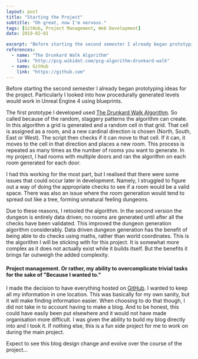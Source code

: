 ```yaml
---
layout: post
title: "Starting the Project"
subtitle: "Oh great, now I'm nervous."
tags: [GitHub, Project Management, Web Development]
date: 2019-02-01

excerpt: "Before starting the second semester I already began prototyping ideas for the project. Particularly I looked into how procedurally generated levels would work in Unreal Engine 4 using blueprints."
references:
  - name: "The Drunkard Walk Algorithm"
    link: "http://pcg.wikidot.com/pcg-algorithm:drunkard-walk"
  - name: GitHub
    link: "https://github.com"
---
```


Before starting the second semester I already began prototyping ideas for the project. Particularly I looked into how procedurally generated levels would work in Unreal Engine 4 using blueprints.

The first prototype I developed used <a href="http://pcg.wikidot.com/pcg-algorithm:drunkard-walk">The Drunkard Walk Algorithm</a>. So called because of the random, staggery patterns the algorithm can create.
In this algorithm a grid is generated and a random cell in that grid. That cell is assigned as a room, and a new cardinal direction is chosen (North, South, East or West). The script then checks if it can move to that cell. If it can, it moves to the cell in that direction and places a new room. This process is repeated as many times as the number of rooms you want to generate. In my project, I had rooms with multiple doors and ran the algorithm on each room generated for each door.

I had this working for the most part, but I realised that there were some issues that could occur later in development. Namely, I struggled to figure out a way of doing the appropriate checks to see if a room would be a valid space. There was also an issue where the room generation would tend to spread out like a tree, forming unnatural feeling dungeons.

Due to these reasons, I retooled the algorithm. In the second version the dungeon is entirely data driven; no rooms are generated until after all the checks have been validated. This improved the dungeon generation algorithm considerably. Data driven dungeon generation has the benefit of being able to do checks using maths, rather than world coordinates. This is the algorithm I will be sticking with for this project. It is somewhat more complex as it does not actually exist while it builds itself. But the benefits it brings far outweigh the added complexity.

#### Project management. Or rather, my ability to overcomplicate trivial tasks for the sake of "Because I wanted to."

I made the decision to have everything hosted on <a href="https://github.com">GitHub</a>. I wanted to keep all my information in one location. This was basically for my own sanity, but it will make finding information easier. When choosing to do that though, I did not take in to account having to make a blog. And to be honest, this could have easily been put elsewhere and it would not have made organisation more difficult. I was given the ability to build my blog directly into and I took it. If nothing else, this is a fun side project for me to work on during the main project.

Expect to see this blog design change and evolve over the course of the project...
